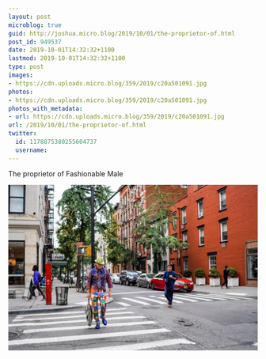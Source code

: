```yaml
---
layout: post
microblog: true
guid: http://joshua.micro.blog/2019/10/01/the-proprietor-of.html
post_id: 949537
date: 2019-10-01T14:32:32+1100
lastmod: 2019-10-01T14:32:32+1100
type: post
images:
- https://cdn.uploads.micro.blog/359/2019/c20a501091.jpg
photos:
- https://cdn.uploads.micro.blog/359/2019/c20a501091.jpg
photos_with_metadata:
- url: https://cdn.uploads.micro.blog/359/2019/c20a501091.jpg
url: /2019/10/01/the-proprietor-of.html
twitter:
  id: 1178875380255604737
  username: 
---
```

The proprietor of Fashionable Male

<a href="https://joshwithers.blog/uploads/2019/c20a501091.jpg"><img src="uploads/2019/c20a501091.jpg" width="600" height="400" alt="" style="height: auto;" class="sunlit_image" /></a>

